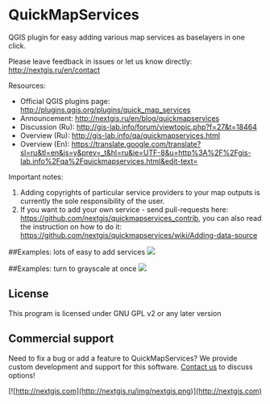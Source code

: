 QuickMapServices
================

QGIS plugin for easy adding various map services as baselayers in one click.

Please leave feedback in issues or let us know directly: http://nextgis.ru/en/contact 

Resources:

* Official QGIS plugins page: http://plugins.qgis.org/plugins/quick_map_services
* Announcement: http://nextgis.ru/en/blog/quickmapservices
* Discussion (Ru): http://gis-lab.info/forum/viewtopic.php?f=27&t=18464
* Overview (Ru): http://gis-lab.info/qa/quickmapservices.html
* Overview (En): https://translate.google.com/translate?sl=ru&tl=en&js=y&prev=_t&hl=ru&ie=UTF-8&u=http%3A%2F%2Fgis-lab.info%2Fqa%2Fquickmapservices.html&edit-text=

Important notes:

1. Adding copyrights of particular service providers to your map outputs is currently the sole responsibility of the user.
2. If you want to add your own service - send pull-requests here: https://github.com/nextgis/quickmapservices_contrib, you can also read the instruction on how to do it: https://github.com/nextgis/quickmapservices/wiki/Adding-data-source

##Examples: lots of easy to add services
![](http://nextgis.ru/wp-content/uploads/2015/06/qms-contrib-10.png)

##Examples: turn to grayscale at once
![](http://nextgis.ru/wp-content/uploads/2015/10/qms-grey-mqosm-en.gif)

License
-------------
This program is licensed under GNU GPL v2 or any later version

Commercial support
----------
Need to fix a bug or add a feature to QuickMapServices? We provide custom development and support for this software. [Contact us](http://nextgis.ru/en/contact/) to discuss options!

[![http://nextgis.com](http://nextgis.ru/img/nextgis.png)](http://nextgis.com)
